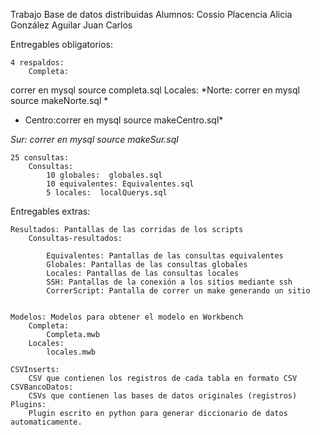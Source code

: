 Trabajo Base de datos distribuidas
Alumnos:
	Cossio Placencia Alicia
	González Aguilar Juan Carlos

Entregables obligatorios:

	4 respaldos:
		Completa:
 correr en mysql source completa.sql
		Locales:
 *Norte: correr en mysql source makeNorte.sql *

* Centro:correr en mysql source makeCentro.sql*

 *Sur:   correr en mysql source makeSur.sql*

	25 consultas:
		Consultas:
			10 globales:  globales.sql
			10 equivalentes: Equivalentes.sql
			5 locales:	localQuerys.sql

Entregables extras:

	Resultados: Pantallas de las corridas de los scripts
		Consultas-resultados:

			Equivalentes: Pantallas de las consultas equivalentes
			Globales: Pantallas de las consultas globales
			Locales: Pantallas de las consultas locales
			SSH: Pantallas de la conexión a los sitios mediante ssh
			CorrerScript: Pantalla de correr un make generando un sitio
	
				
	Modelos: Modelos para obtener el modelo en Workbench
		Completa:
			Completa.mwb
		Locales:
			locales.mwb
	
	CSVInserts:
		CSV que contienen los registros de cada tabla en formato CSV
	CSVBancoDatos:
		CSVs que contienen las bases de datos originales (registros)
	Plugins:
		Plugin escrito en python para generar diccionario de datos automaticamente.

